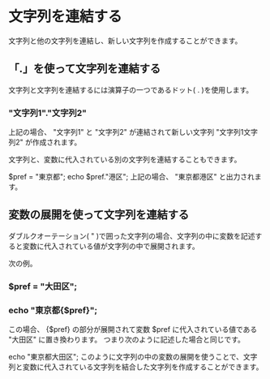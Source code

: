 # 文字列を連結する
文字列と他の文字列を連結し、新しい文字列を作成することができます。

## 「.」を使って文字列を連結する
文字列と文字列を連結するには演算子の一つであるドット( . )を使用します。

### "文字列1"."文字列2"
上記の場合、 "文字列1" と "文字列2" が連結されて新しい文字列 "文字列1文字列2" が作成されます。

文字列と、変数に代入されている別の文字列を連結することもできます。

$pref = "東京都";
echo $pref."港区";
上記の場合、 "東京都港区" と出力されます。

## 変数の展開を使って文字列を連結する
ダブルクオーテーション( " )で囲った文字列の場合、文字列の中に変数を記述すると変数に代入されている値が文字列の中で展開されます。

次の例。

### $pref = "大田区";
### echo "東京都{$pref}";

この場合、 {$pref} の部分が展開されて変数 $pref に代入されている値である "大田区" に置き換わります。
つまり次のように記述した場合と同じです。

echo "東京都大田区";
このように文字列の中の変数の展開を使うことで、文字列と変数に代入されている文字列を結合した文字列を作成することができます。
